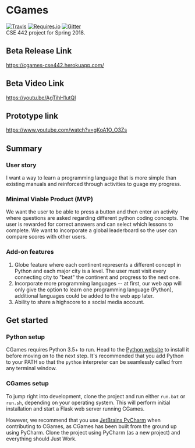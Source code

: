 # CGames
[![Travis](https://img.shields.io/travis/briankarUB/CGames/develop.svg)](https://travis-ci.org/briankarUB/CGames)
[![Requires.io](https://img.shields.io/requires/github/briankarUB/CGames/develop.svg)](https://requires.io/github/briankarUB/CGames/requirements/?branch=develop)
[![Gitter](https://img.shields.io/gitter/room/CGames_CSE442/Lobby.svg)](https://gitter.im/CGames_CSE442/Lobby)  
CSE 442 project for Spring 2018.
## Beta Release Link
https://cgames-cse442.herokuapp.com/
## Beta Video Link
https://youtu.be/AgTihH1utQI

## Prototype link
https://www.youtube.com/watch?v=gKoA1O_O3Zs

## Summary

### User story
I want a way to learn a programming language that is more simple than existing manuals and reinforced through activities to guage my progress.

### Minimal Viable Product (MVP)
We want the user to be able to press a button and then enter an activity where
questions are asked regarding different python coding concepts. The user is
rewarded for correct answers and can select which lessons to complete.
We want to incorporate a global leaderboard so the user can compare scores with other users.

### Add-on features
1. Globe feature where each continent represents a different concept in Python
and each major city is a level. The user must visit every connecting city to
"beat" the continent and progress to the next one.
2. Incorporate more programming languages -- at first, our web app will only
give the option to learn one programming language (Python), additional
languages could be added to the web app later.
3. Ability to share a highscore to a social media account.

## Get started
### Python setup
CGames requires Python 3.5+ to run. Head to the 
[Python website](https://www.python.org/downloads/) to install it before
moving on to the next step. It's recommended that you add Python to your
PATH so that the `python` interpreter can be seamlessly called from any 
terminal window. 

### CGames setup
To jump right into development, clone the project and run either `run.bat` or
`run.sh`, depending on your operating system. This will perform initial
installation and start a Flask web server running CGames.

However, we recommend that you use [JetBrains PyCharm](https://www.jetbrains.com/pycharm/)
when contributing to CGames, as CGames has been built from the ground up using
PyCharm. Clone the project using PyCharm (as a new project) and everything
should Just Work.
